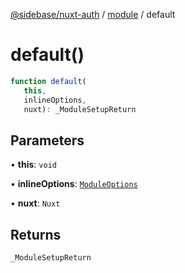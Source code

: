 [@sidebase/nuxt-auth](../../index.md) / [module](../index.md) / default

# default()

```ts
function default(
   this, 
   inlineOptions, 
   nuxt): _ModuleSetupReturn
```

## Parameters

• **this**: `void`

• **inlineOptions**: [`ModuleOptions`](../../runtime/types/interfaces/ModuleOptions.md)

• **nuxt**: `Nuxt`

## Returns

`_ModuleSetupReturn`
